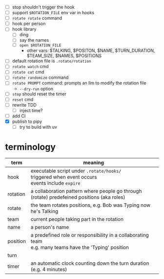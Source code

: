 - [ ] stop shouldn't trigger the hook
- [ ] support `$ROTATION_FILE` env var in hooks
- [ ] `rotate rotate` command
- [ ] hook per person
- [ ] hook library
  - [ ] ding
  - [ ] say the names
  - [ ] `open $ROTATION_FILE`
    - other vars: $TALKING, $POSITON<N>, $NAME<N>, $TURN_DURATION, $TEAM_SIZE, $NAMES, $POSITIONS
- [ ] default rotation file is `.rotate/rotation`
- [ ] `rotate watch` cmd
- [ ] `rotate cat` cmd
- [ ] `rotate randomize` command
- [ ] `rotate PROMPT` command: prompts an llm to modify the rotation file
  - `--dry-run` option
- [ ] `stop` should reset the timer
- [ ] `reset` cmd
- [ ] rewrite TDD
  - [ ] inject time?
- [ ] add CI
- [x] publish to pipy
  - [ ] try to build with uv

# terminology

| term     | meaning                                                                                                   |
| -------- | --------------------------------------------------------------------------------------------------------- |
| hook     | executable script under `.rotate/hooks/`<br>triggered when event occurs<br>events include `expire`        |
| rotation | a collaboration pattern where people go through (rotate) predefeined positions (aka roles)                |
| rotate   | the team rotates positions, e.g. Bob was Typing now he's Talking                                          |
| team     | current people taking part in the rotation                                                                |
| name     | a person's name                                                                                           |
| position | a predefined role or responsibility in a collaborating team<br>e.g. many teams have the 'Typing' position |
| turn     |                                                                                                           |
| timer    | an automatic clock counting down the turn duration (e.g. 4 minutes)                                       |
